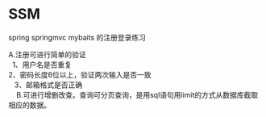 # SSM<br>
spring springmvc mybaits 的注册登录练习<br>

A.注册可进行简单的验证<br>
    1、用户名是否重复<br>
    2、密码长度6位以上，验证两次输入是否一致<br>
    3、邮箱格式是否正确<br>
    
B.可进行增删改查。查询可分页查询，是用sql语句用limit的方式从数据库截取相应的数据。<br>

